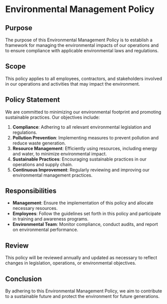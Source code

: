 # Environmental Management Policy

## Purpose
The purpose of this Environmental Management Policy is to establish a framework for managing the environmental impacts of our operations and to ensure compliance with applicable environmental laws and regulations.

## Scope
This policy applies to all employees, contractors, and stakeholders involved in our operations and activities that may impact the environment.

## Policy Statement
We are committed to minimizing our environmental footprint and promoting sustainable practices. Our objectives include:

1. **Compliance**: Adhering to all relevant environmental legislation and regulations.
2. **Pollution Prevention**: Implementing measures to prevent pollution and reduce waste generation.
3. **Resource Management**: Efficiently using resources, including energy and water, to minimize environmental impact.
4. **Sustainable Practices**: Encouraging sustainable practices in our operations and supply chain.
5. **Continuous Improvement**: Regularly reviewing and improving our environmental management practices.

## Responsibilities
- **Management**: Ensure the implementation of this policy and allocate necessary resources.
- **Employees**: Follow the guidelines set forth in this policy and participate in training and awareness programs.
- **Environmental Team**: Monitor compliance, conduct audits, and report on environmental performance.

## Review
This policy will be reviewed annually and updated as necessary to reflect changes in legislation, operations, or environmental objectives. 

## Conclusion
By adhering to this Environmental Management Policy, we aim to contribute to a sustainable future and protect the environment for future generations.